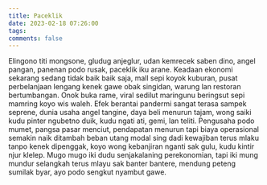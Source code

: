 ```yaml
---
title: Paceklik
date: 2023-02-18 07:26:00
tags:
comments: false
---
```

Elingono titi mongsone, gludug anjeglur, udan kemrecek saben dino, angel pangan, panenan podo rusak, paceklik iku arane. 
Keadaan ekonomi sekarang sedang tidak baik baik saja, mall sepi koyok kuburan, pusat perbelanjaan lengang kenek gawe obak singidan, warung lan restoran bertumbangan. 
Onok buka rame, viral sedilut maringunu beringsut sepi mamring koyo wis waleh. 
Efek berantai pandermi sangat terasa sampek seprene, dunia usaha angel tangine, daya beli menurun tajam, wong saiki kudu pinter ngubetno duik, kudu ngati ati, gemi, lan teliti. 
Pengusaha podo mumet, pangsa pasar menciut, pendapatan menurun tapi biaya operasional semakin naik ditambah beban utang modal sing dadi kewajiban terus mlaku tanpo kenek dipenggak, koyo wong kebanjiran nganti sak gulu, kudu kintir njur klelep. 
Mugo mugo iki dudu senjakalaning perekonomian, tapi iki mung mundur selangkah terus mlayu sak banter bantere, mendung peteng sumilak byar, ayo podo sengkut nyambut gawe.